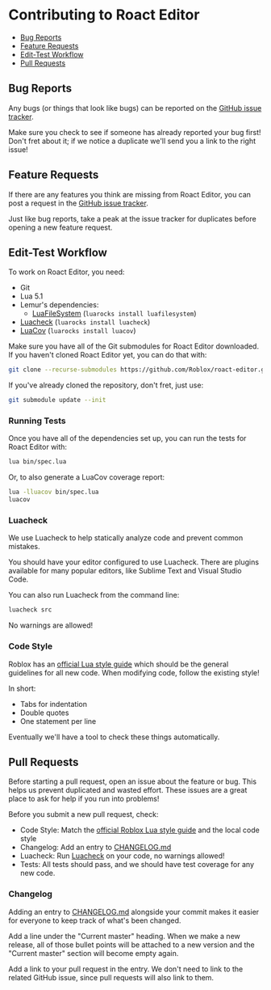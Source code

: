 # Contributing to Roact Editor

* [Bug Reports](#bug-reports)
* [Feature Requests](#feature-requests)
* [Edit-Test Workflow](#edit-test-workflow)
* [Pull Requests](#pull-requests)

## Bug Reports
Any bugs (or things that look like bugs) can be reported on the [GitHub issue tracker](https://github.com/Roblox/roact-editor/issues).

Make sure you check to see if someone has already reported your bug first! Don't fret about it; if we notice a duplicate we'll send you a link to the right issue!

## Feature Requests
If there are any features you think are missing from Roact Editor, you can post a request in the [GitHub issue tracker](https://github.com/Roblox/roact-editor/issues).

Just like bug reports, take a peak at the issue tracker for duplicates before opening a new feature request.

## Edit-Test Workflow
To work on Roact Editor, you need:

* Git
* Lua 5.1
* Lemur's dependencies:
	* [LuaFileSystem](https://keplerproject.github.io/luafilesystem/) (`luarocks install luafilesystem`)
* [Luacheck](https://github.com/mpeterv/luacheck) (`luarocks install luacheck`)
* [LuaCov](https://keplerproject.github.io/luacov) (`luarocks install luacov`)

Make sure you have all of the Git submodules for Roact Editor downloaded. If you haven't cloned Roact Editor yet, you can do that with:

```sh
git clone --recurse-submodules https://github.com/Roblox/roact-editor.git
```

If you've already cloned the repository, don't fret, just use:

```sh
git submodule update --init
```

### Running Tests
Once you have all of the dependencies set up, you can run the tests for Roact Editor with:

```sh
lua bin/spec.lua
```

Or, to also generate a LuaCov coverage report:

```sh
lua -lluacov bin/spec.lua
luacov
```

### Luacheck
We use Luacheck to help statically analyze code and prevent common mistakes.

You should have your editor configured to use Luacheck. There are plugins available for many popular editors, like Sublime Text and Visual Studio Code.

You can also run Luacheck from the command line:

```sh
luacheck src
```

No warnings are allowed!

### Code Style
Roblox has an [official Lua style guide](https://roblox.github.io/lua-style-guide) which should be the general guidelines for all new code. When modifying code, follow the existing style!

In short:

* Tabs for indentation
* Double quotes
* One statement per line

Eventually we'll have a tool to check these things automatically.

## Pull Requests
Before starting a pull request, open an issue about the feature or bug. This helps us prevent duplicated and wasted effort. These issues are a great place to ask for help if you run into problems!

Before you submit a new pull request, check:

* Code Style: Match the [official Roblox Lua style guide](https://roblox.github.io/lua-style-guide) and the local code style
* Changelog: Add an entry to [CHANGELOG.md](CHANGELOG.md)
* Luacheck: Run [Luacheck](https://github.com/mpeterv/luacheck) on your code, no warnings allowed!
* Tests: All tests should pass, and we should have test coverage for any new code.

### Changelog
Adding an entry to [CHANGELOG.md](CHANGELOG.md) alongside your commit makes it easier for everyone to keep track of what's been changed.

Add a line under the "Current master" heading. When we make a new release, all of those bullet points will be attached to a new version and the "Current master" section will become empty again.

Add a link to your pull request in the entry. We don't need to link to the related GitHub issue, since pull requests will also link to them.